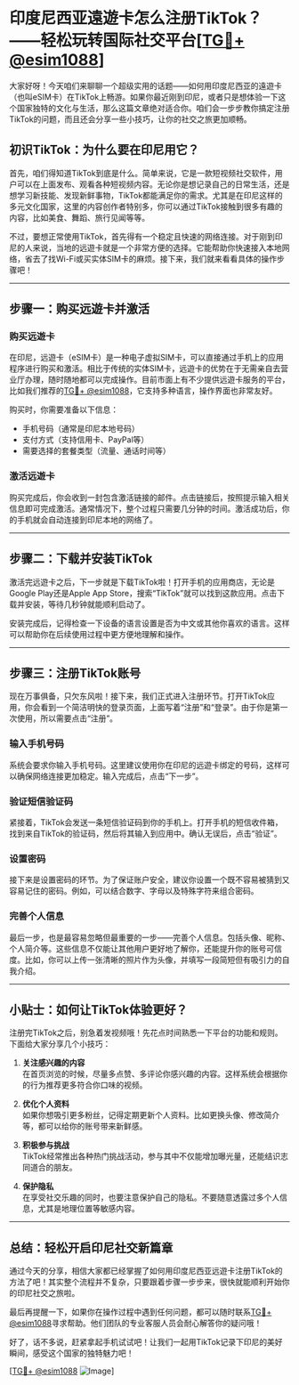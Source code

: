 # 印度尼西亚遠遊卡怎么注册TikTok？——轻松玩转国际社交平台[[TG💪+ @esim1088](https://t.me/s/esim1088)]

大家好呀！今天咱们来聊聊一个超级实用的话题——如何用印度尼西亚的遠遊卡（也叫eSIM卡）在TikTok上畅游。如果你最近刚到印尼，或者只是想体验一下这个国家独特的文化与生活，那么这篇文章绝对适合你。咱们会一步步教你搞定注册TikTok的问题，而且还会分享一些小技巧，让你的社交之旅更加顺畅。

## 初识TikTok：为什么要在印尼用它？

首先，咱们得知道TikTok到底是什么。简单来说，它是一款短视频社交软件，用户可以在上面发布、观看各种短视频内容。无论你是想记录自己的日常生活，还是想学习新技能、发现新鲜事物，TikTok都能满足你的需求。尤其是在印尼这样的多元文化国家，这里的内容创作者特别多，你可以通过TikTok接触到很多有趣的内容，比如美食、舞蹈、旅行见闻等等。

不过，要想正常使用TikTok，首先得有一个稳定且快速的网络连接。对于刚到印尼的人来说，当地的远遊卡就是一个非常方便的选择。它能帮助你快速接入本地网络，省去了找Wi-Fi或买实体SIM卡的麻烦。接下来，我们就来看看具体的操作步骤吧！

---

## 步骤一：购买远遊卡并激活

### 购买远遊卡
在印尼，远遊卡（eSIM卡）是一种电子虚拟SIM卡，可以直接通过手机上的应用程序进行购买和激活。相比于传统的实体SIM卡，远遊卡的优势在于无需亲自去营业厅办理，随时随地都可以完成操作。目前市面上有不少提供远遊卡服务的平台，比如我们推荐的[TG💪+ @esim1088](https://t.me/s/esim1088)，它支持多种语言，操作界面也非常友好。

购买时，你需要准备以下信息：
- 手机号码（通常是印尼本地号码）
- 支付方式（支持信用卡、PayPal等）
- 需要选择的套餐类型（流量、通话时间等）

### 激活远遊卡
购买完成后，你会收到一封包含激活链接的邮件。点击链接后，按照提示输入相关信息即可完成激活。通常情况下，整个过程只需要几分钟的时间。激活成功后，你的手机就会自动连接到印尼本地的网络了。

---

## 步骤二：下载并安装TikTok

激活完远遊卡之后，下一步就是下载TikTok啦！打开手机的应用商店，无论是Google Play还是Apple App Store，搜索“TikTok”就可以找到这款应用。点击下载并安装，等待几秒钟就能顺利启动了。

安装完成后，记得检查一下设备的语言设置是否为中文或其他你喜欢的语言。这样可以帮助你在后续使用过程中更方便地理解和操作。

---

## 步骤三：注册TikTok账号

现在万事俱备，只欠东风啦！接下来，我们正式进入注册环节。打开TikTok应用，你会看到一个简洁明快的登录页面，上面写着“注册”和“登录”。由于你是第一次使用，所以需要点击“注册”。

### 输入手机号码
系统会要求你输入手机号码。这里建议使用你在印尼的远遊卡绑定的号码，这样可以确保网络连接更加稳定。输入完成后，点击“下一步”。

### 验证短信验证码
紧接着，TikTok会发送一条短信验证码到你的手机上。打开手机的短信收件箱，找到来自TikTok的验证码，然后将其输入到应用中。确认无误后，点击“验证”。

### 设置密码
接下来是设置密码的环节。为了保证账户安全，建议你设置一个既不容易被猜到又容易记住的密码。例如，可以结合数字、字母以及特殊字符来组合密码。

### 完善个人信息
最后一步，也是最容易忽略但最重要的一步——完善个人信息。包括头像、昵称、个人简介等。这些信息不仅能让其他用户更好地了解你，还能提升你的账号可信度。比如，你可以上传一张清晰的照片作为头像，并填写一段简短但有吸引力的自我介绍。

---

## 小贴士：如何让TikTok体验更好？

注册完TikTok之后，别急着发视频哦！先花点时间熟悉一下平台的功能和规则。下面给大家分享几个小技巧：

1. **关注感兴趣的内容**  
   在首页浏览的时候，尽量多点赞、多评论你感兴趣的内容。这样系统会根据你的行为推荐更多符合你口味的视频。

2. **优化个人资料**  
   如果你想吸引更多粉丝，记得定期更新个人资料。比如更换头像、修改简介等，都可以给你的账号带来新鲜感。

3. **积极参与挑战**  
   TikTok经常推出各种热门挑战活动，参与其中不仅能增加曝光量，还能结识志同道合的朋友。

4. **保护隐私**  
   在享受社交乐趣的同时，也要注意保护自己的隐私。不要随意透露过多个人信息，尤其是地理位置等敏感内容。

---

## 总结：轻松开启印尼社交新篇章

通过今天的分享，相信大家都已经掌握了如何用印度尼西亚远遊卡注册TikTok的方法了吧！其实整个流程并不复杂，只要跟着步骤一步步来，很快就能顺利开始你的印尼社交之旅啦。

最后再提醒一下，如果你在操作过程中遇到任何问题，都可以随时联系[TG💪+ @esim1088](https://t.me/s/esim1088)寻求帮助。他们团队的专业客服人员会耐心解答你的疑问哦！

好了，话不多说，赶紧拿起手机试试吧！让我们一起用TikTok记录下印尼的美好瞬间，感受这个国家的独特魅力吧！ 

[[TG💪+ @esim1088](https://t.me/s/esim1088) ![Image](https://i.postimg.cc/4NQfJmqS/Snipaste-2025-05-13-00-14-12.png)]